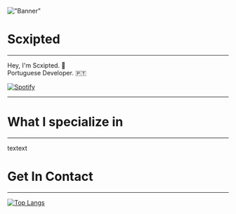 !["Banner"](https://doy2mn9upadnk.cloudfront.net/uploads/default/optimized/4X/7/c/2/7c2aa4aacb769fab0f41129470ddc3807b520a51_2_690x172.png)
 
# Scxipted
---
 
Hey, I'm Scxipted. 👋  
Portuguese Developer. 🇵🇹  

[![Spotify](https://Scxipted.vercel.app/api/spotify)](https://open.spotify.com/user/Scxipted)


---
 
# What I specialize in
---
textext
 
# Get In Contact
---


[![Top Langs](https://github-readme-stats.vercel.app/api/top-langs/?username=anuraghazra&layout=compact)](https://github.com/anuraghazra/github-readme-stats)
